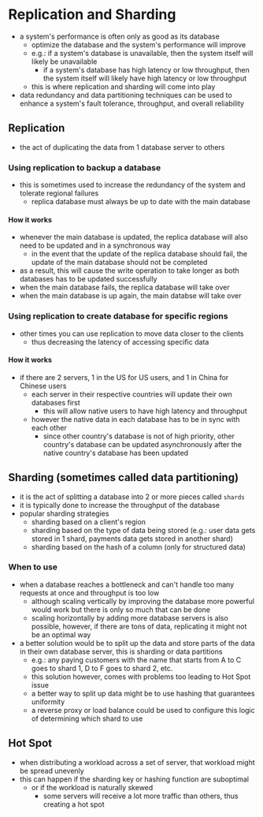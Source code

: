 # Replication and Sharding
- a system's performance is often only as good as its database
  - optimize the database and the system's performance will improve
  - e.g.: if a system's database is unavailable, then the system itself will likely be unavailable
    - if a system's database has high latency or low throughput, then the system itself will likely have high latency or low throughput
  - this is where replication and sharding will come into play
- data redundancy and data partitioning techniques can be used to enhance a system's fault tolerance, throughput, and overall reliability
## Replication
- the act of duplicating the data from 1 database server to others
### Using replication to backup a database
- this is sometimes used to increase the redundancy of the system and tolerate regional failures
  - replica database must always be up to date with the main database
#### How it works
- whenever the main database is updated, the replica database will also need to be updated and in a synchronous way
  - in the event that the update of the replica database should fail, the update of the main database should not be completed
- as a result, this will cause the write operation to take longer as both databases has to be updated successfully
- when the main database fails, the replica database will take over
- when the main database is up again, the main databse will take over
### Using replication to create database for specific regions
- other times you can use replication to move data closer to the clients
  - thus decreasing the latency of accessing specific data
#### How it works
- if there are 2 servers, 1 in the US for US users, and 1 in China for Chinese users
  - each server in their respective countries will update their own databases first
    - this will allow native users to have high latency and throughput
  - however the native data in each database has to be in sync with each other
    - since other country's database is not of high priority, other country's database can be updated asynchronously after the native country's database has been updated
## Sharding (sometimes called data partitioning)
- it is the act of splitting a database into 2 or more pieces called ```shards```
- it is typically done to increase the throughput of the database
- popular sharding strategies
  - sharding based on a client's region
  - sharding based on the type of data being stored (e.g.: user data gets stored in 1 shard, payments data gets stored in another shard)
  - sharding based on the hash of a column (only for structured data)
### When to use
- when a database reaches a bottleneck and can't handle too many requests at once and throughput is too low
  - although scaling vertically by improving the database more powerful would work but there is only so much that can be done
  - scaling horizontally by adding more database servers is also possible, however, if there are tons of data, replicating it might not be an optimal way
- a better solution would be to split up the data and store parts of the data in their own database server, this is sharding or data partitions
  - e.g.: any paying customers with the name that starts from A to C goes to shard 1, D to F goes to shard 2, etc.
  - this solution however, comes with problems too leading to Hot Spot issue
  - a better way to split up data might be to use hashing that guarantees uniformity
  - a reverse proxy or load balance could be used to configure this logic of determining which shard to use
## Hot Spot
- when distributing a workload across a set of server, that workload might be spread unevenly
- this can happen if the sharding key or hashing function are suboptimal
  - or if the workload is naturally skewed
    - some servers will receive a lot more traffic than others, thus creating a hot spot
